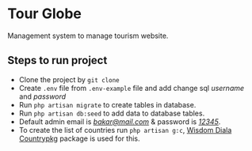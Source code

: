 # Tour Globe

Management system to manage tourism website.

## Steps to run project

-   Clone the project by `git clone`
-   Create `.env` file from `.env-example` file and add change sql _username_ and _password_
-   Run `php artisan migrate` to create tables in database.
-   Run `php artisan db:seed` to add data to database tables.
-   Default admin email is *bakar@mail.com* & password is _[12345]()_.
-   To create the list of countries run `php artisan g:c`, [Wisdom Diala Countrypkg](https://github.com/wisdom-diala/countrypkg-laravel) package is used for this.
